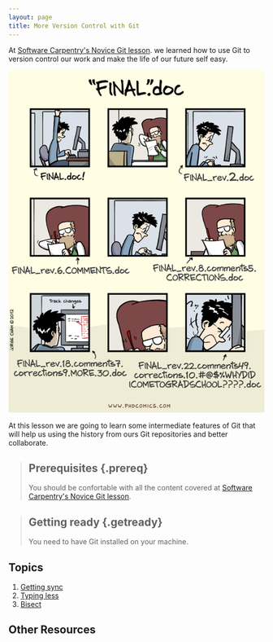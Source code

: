 ```yaml
---
layout: page
title: More Version Control with Git
---
```


At [Software Carpentry's Novice Git lesson](https://swcarpentry.github.io/git-novice/).
we learned how to use Git to version control our work
and make the life of our future self easy.

!["Final".doc from phdcomics.com](fig/phd101212s.png)

At this lesson
we are going to learn some intermediate features of Git
that will help us using the history from ours Git repositories
and better collaborate.

> ## Prerequisites {.prereq}
>
> You should be confortable with all the content covered
> at [Software Carpentry's Novice Git lesson](https://swcarpentry.github.io/git-novice/).

> ## Getting ready {.getready}
>
> You need to have Git installed on your machine.

## Topics

1.  [Getting sync](01-getting-sync.html)
2.  [Typing less](02-alias.html)
3.  [Bisect](03-bisect.html)
<!-- FIXME Write

3.  [Branches](03-branches.html)
4.  [Pull Request](04-pr.html)
5.  [Rebase](05-rebase.html)
-->

## Other Resources

<!-- FIXME Write

*   [Reference](reference.html)
*   [Discussion](discussion.html)
*   [Instructor's Guide](instructors.html)
-->

